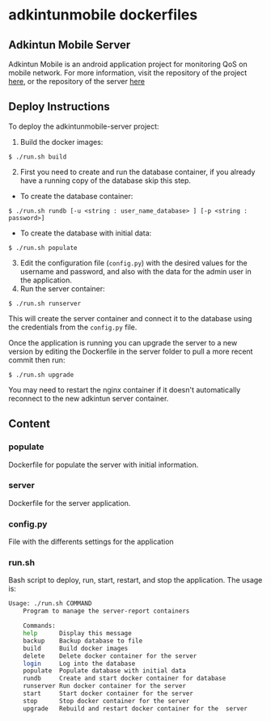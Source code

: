 # adkintunmobile dockerfiles

## Adkintun Mobile Server
Adkintun Mobile is an android application project for monitoring QoS on mobile network. For more information, visit the repository of the project [here](https://www.github.com/niclabs/adkintunmobile), or the repository of the server [here](https://www.github.com/niclabs/adkintunmobile-server)

## Deploy Instructions

To deploy the adkintunmobile-server project:
1. Build the docker images:
```
$ ./run.sh build
```
2. First you need to create and run the database container, if you already have a running copy of the database skip this step.
- To create the database container:
```
$ ./run.sh rundb [-u <string : user_name_database> ] [-p <string : password>]
```
- To create the database with initial data:
```
$ ./run.sh populate
```

3. Edit the configuration file (`config.py`) with the desired values for the username and password, and also with the data for the admin user in the application.
4. Run the server container:
```
$ ./run.sh runserver
```
This will create the server container and connect it to the database using the credentials from the `config.py` file.

Once the application is running you can upgrade the server to a new version by editing the Dockerfile in the server folder to pull a more recent commit then run:
```
$ ./run.sh upgrade
```
You may need to restart the nginx container if it doesn't automatically reconnect to the new adkintun server container.

## Content

### populate
Dockerfile for populate the server with initial information.

### server
Dockerfile for the server application.

### config.py
File with the differents settings for the application

### run.sh
Bash script to deploy, run, start, restart, and stop the application. The usage is:


```bash
Usage: ./run.sh COMMAND
    Program to manage the server-report containers

    Commands:
    help      Display this message
    backup    Backup database to file
    build     Build docker images
    delete    Delete docker container for the server
    login     Log into the database
    populate  Populate database with initial data
    rundb     Create and start docker container for database
    runserver Run docker container for the server
    start     Start docker container for the server
    stop      Stop docker container for the server
    upgrade   Rebuild and restart docker container for the  server
```
